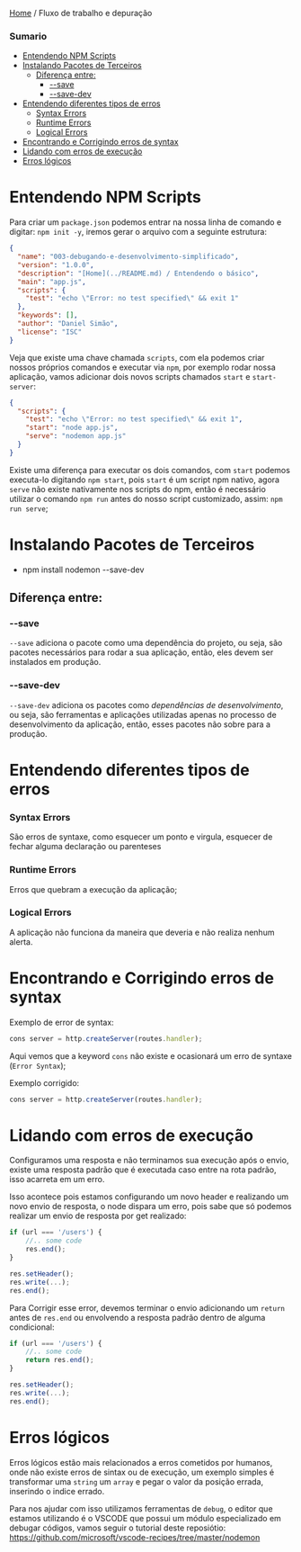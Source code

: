 [Home](../README.md) / Fluxo de trabalho e depuração

### Sumario

- [Entendendo NPM Scripts](#entendendo-npm-scripts)
- [Instalando Pacotes de Terceiros](#instalando-pacotes-de-terceiros)
  - [Diferença entre:](#diferen%C3%A7a-entre)
    - [--save](#save)
    - [--save-dev](#save-dev)
- [Entendendo diferentes tipos de erros](#entendendo-diferentes-tipos-de-erros)
    - [Syntax Errors](#syntax-errors)
    - [Runtime Errors](#runtime-errors)
    - [Logical Errors](#logical-errors)
- [Encontrando e Corrigindo erros de syntax](#encontrando-e-corrigindo-erros-de-syntax)
- [Lidando com erros de execução](#lidando-com-erros-de-execu%C3%A7%C3%A3o)
- [Erros lógicos](#erros-l%C3%B3gicos)


# Entendendo NPM Scripts

Para criar um `package.json` podemos entrar na nossa linha de comando e digitar: `npm init -y`,
iremos gerar o arquivo com a seguinte estrutura:

```json
{
  "name": "003-debugando-e-desenvolvimento-simplificado",
  "version": "1.0.0",
  "description": "[Home](../README.md) / Entendendo o básico",
  "main": "app.js",
  "scripts": {
    "test": "echo \"Error: no test specified\" && exit 1"
  },
  "keywords": [],
  "author": "Daniel Simão",
  "license": "ISC"
}
```

Veja que existe uma chave chamada `scripts`, com ela podemos criar nossos próprios
comandos e executar via `npm`, por exemplo rodar nossa aplicação, vamos adicionar dois novos
scripts chamados `start` e `start-server`:

```json
{
  "scripts": {
    "test": "echo \"Error: no test specified\" && exit 1",
    "start": "node app.js",
    "serve": "nodemon app.js"
  }
}
```

Existe uma diferença para executar os dois comandos, com `start` podemos executa-lo
digitando `npm start`, pois `start` é um script npm nativo, agora `serve` não existe nativamente
nos scripts do npm, então é necessário utilizar o comando `npm run` antes do nosso script customizado,
assim: `npm run serve`;

# Instalando Pacotes de Terceiros

- npm install nodemon --save-dev

## Diferença entre:

### --save

`--save` adiciona o pacote como uma dependência do projeto, ou seja, são pacotes necessários para rodar a sua aplicação,
então, eles devem ser instalados em produção.

### --save-dev

`--save-dev` adiciona os pacotes como *dependências de desenvolvimento*, ou seja, são ferramentas e aplicações utilizadas apenas
no processo de desenvolvimento da aplicação, então, esses pacotes não sobre para a produção. 

# Entendendo diferentes tipos de erros

### Syntax Errors

São erros de syntaxe, como esquecer um ponto e virgula, esquecer de fechar alguma
declaração ou parenteses


### Runtime Errors

Erros que quebram a execução da aplicação;


### Logical Errors

A aplicação não funciona da maneira que deveria e não realiza nenhum alerta.


# Encontrando e Corrigindo erros de syntax

Exemplo de error de syntax:

```javascript
cons server = http.createServer(routes.handler);
```

Aqui vemos que a keyword `cons` não existe e ocasionará um erro de syntaxe (`Error Syntax`);

Exemplo corrigido:

```javascript
cons server = http.createServer(routes.handler);
```

# Lidando com erros de execução

Configuramos uma resposta e não terminamos sua execução após o envio,
existe uma resposta padrão que é executada caso entre na rota padrão, isso
acarreta em um erro.

Isso acontece pois estamos configurando um novo header e realizando um novo
envio de resposta, o node dispara um erro, pois sabe que só podemos realizar um
envio de resposta por get realizado:

```javascript
if (url === '/users') {
    //.. some code
    res.end();
}

res.setHeader();
res.write(...);
res.end();
```

Para Corrigir esse error, devemos terminar o envio adicionando um `return`
antes de `res.end` ou envolvendo a resposta padrão dentro de alguma condicional:


```javascript
if (url === '/users') {
    //.. some code
    return res.end();
}

res.setHeader();
res.write(...);
res.end();
```

# Erros lógicos

Erros lógicos estão mais relacionados a erros cometidos por humanos, onde não existe erros de sintax ou de execução,
um exemplo simples é transformar uma `string` um `array` e pegar o valor da posição errada, inserindo o indice errado.

Para nos ajudar com isso utilizamos ferramentas de `debug`, o editor que estamos utilizando é o VSCODE que possui um módulo
especializado em debugar códigos, vamos seguir o tutorial deste reposiótio: https://github.com/microsoft/vscode-recipes/tree/master/nodemon